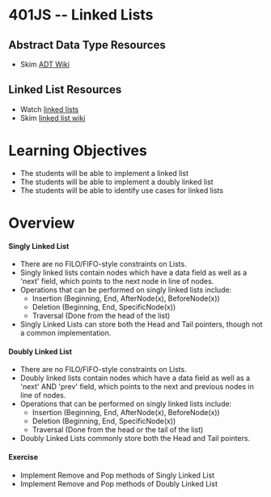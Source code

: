 401JS -- Linked Lists
================================

## Abstract Data Type Resources
* Skim [ADT Wiki]

## Linked List Resources
* Watch [linked lists]
* Skim [linked list wiki]

# Learning Objectives
* The students will be able to implement a linked list
* The students will be able to implement a doubly linked list
* The students will be able to identify use cases for linked lists

# Overview
#### Singly Linked List
* There are no FILO/FIFO-style constraints on Lists.
* Singly linked lists contain nodes which have a data field as well as a 'next' field, which points to the next node in line of nodes.
* Operations that can be performed on singly linked lists include:
  * Insertion (Beginning, End, AfterNode(x), BeforeNode(x))
  * Deletion (Beginning, End, SpecificNode(x))
  * Traversal (Done from the head of the list)
* Singly Linked Lists can store both the Head and Tail pointers, though not a common implementation.

#### Doubly Linked List
* There are no FILO/FIFO-style constraints on Lists.
* Doubly linked lists contain nodes which have a data field as well as a 'next' AND 'prev' field, which points to the next and previous nodes in line of nodes.
* Operations that can be performed on singly linked lists include:
  * Insertion (Beginning, End, AfterNode(x), BeforeNode(x))
  * Deletion (Beginning, End, SpecificNode(x))
  * Traversal (Done from the head or the tail of the list)
* Doubly Linked Lists commonly store both the Head and Tail pointers.

#### Exercise
* Implement Remove and Pop methods of Singly Linked List
* Implement Remove and Pop methods of Doubly Linked List


[linked lists]: https://www.youtube.com/watch?v=njTh_OwMljA
[linked list wiki]: https://en.wikipedia.org/wiki/Linked_list
[ADT Wiki]: https://en.wikipedia.org/wiki/Abstract_data_type
